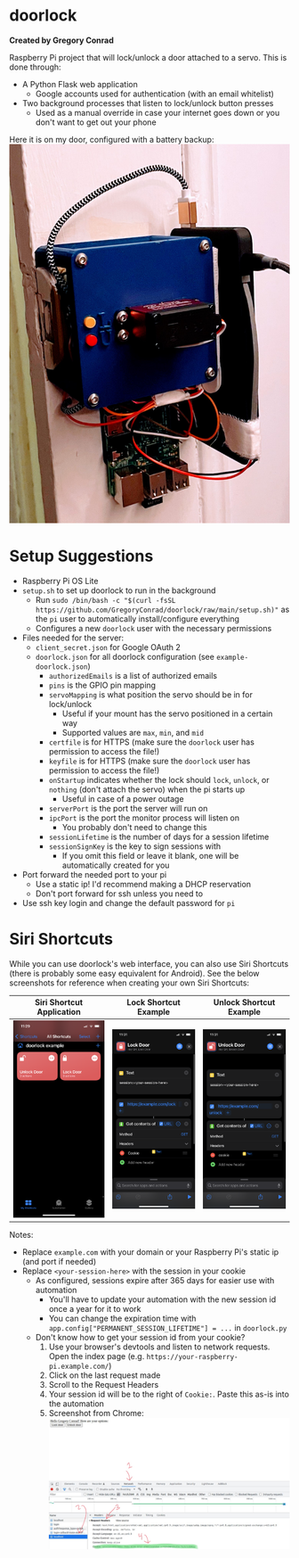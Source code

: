 # doorlock
**Created by Gregory Conrad**

Raspberry Pi project that will lock/unlock a door attached to a servo.
This is done through:
- A Python Flask web application
  - Google accounts used for authentication (with an email whitelist)
- Two background processes that listen to lock/unlock button presses
  - Used as a manual override in case your internet goes down or you don't want to get out your phone

Here it is on my door, configured with a battery backup:
![Final Product](/images/final-product.jpg?raw=true)

# Setup Suggestions
- Raspberry Pi OS Lite
- `setup.sh` to set up doorlock to run in the background
  - Run `sudo /bin/bash -c "$(curl -fsSL https://github.com/GregoryConrad/doorlock/raw/main/setup.sh)"` as the `pi` user to automatically install/configure everything
  - Configures a new `doorlock` user with the necessary permissions
- Files needed for the server:
  - `client_secret.json` for Google OAuth 2
  - `doorlock.json` for all doorlock configuration (see `example-doorlock.json`)
    - `authorizedEmails` is a list of authorized emails
    - `pins` is the GPIO pin mapping
    - `servoMapping` is what position the servo should be in for lock/unlock
      - Useful if your mount has the servo positioned in a certain way
      - Supported values are `max`, `min`, and `mid`
    - `certfile` is for HTTPS (make sure the `doorlock` user has permission to access the file!)
    - `keyfile` is for HTTPS (make sure the `doorlock` user has permission to access the file!)
    - `onStartup` indicates whether the lock should `lock`, `unlock`, or `nothing` (don't attach the servo) when the pi starts up
      - Useful in case of a power outage
    - `serverPort` is the port the server will run on
    - `ipcPort` is the port the monitor process will listen on
      - You probably don't need to change this
    - `sessionLifetime` is the number of days for a session lifetime
    - `sessionSignKey` is the key to sign sessions with
      - If you omit this field or leave it blank, one will be automatically created for you
- Port forward the needed port to your pi
  - Use a static ip! I'd recommend making a DHCP reservation
  - Don't port forward for ssh unless you need to
- Use ssh key login and change the default password for `pi`

# Siri Shortcuts
While you can use doorlock's web interface, you can also use Siri Shortcuts
(there is probably some easy equivalent for Android).
See the below screenshots for reference when creating your own Siri Shortcuts:

| Siri Shortcut Application | Lock Shortcut Example | Unlock Shortcut Example |
| --- | --- | --- |
| ![](/images/shortcut-app.png?raw=true) | ![](/images/lock-shortcut.png?raw=true) | ![](/images/unlock-shortcut.png?raw=true) |

Notes:
- Replace `example.com` with your domain or your Raspberry Pi's static ip (and port if needed)
- Replace `<your-session-here>` with the session in your cookie
  - As configured, sessions expire after 365 days for easier use with automation
    - You'll have to update your automation with the new session id once a year for it to work
    - You can change the expiration time with `app.config["PERMANENT_SESSION_LIFETIME"] = ...` in `doorlock.py`
  - Don't know how to get your session id from your cookie? 
    1. Use your browser's devtools and listen to network requests. Open the index page (e.g. `https://your-raspberry-pi.example.com/`)
    2. Click on the last request made
    3. Scroll to the Request Headers
    4. Your session id will be to the right of `Cookie:`. Paste this as-is into the automation
    5. Screenshot from Chrome: ![Chrome Devtools Screenshot](/images/get-cookie-devtools.jpeg?raw=true)
